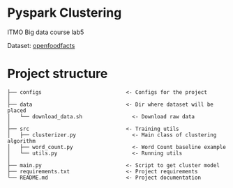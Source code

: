 # Pyspark Clustering
ITMO Big data course lab5

Dataset: [openfoodfacts](https://world.openfoodfacts.org/data)

# Project structure
```
├── configs                           <- Configs for the project
│
├── data                              <- Dir where dataset will be placed
│   └── download_data.sh                <- Download raw data
│
├── src                               <- Training utils
│   ├── clusterizer.py                  <- Main class of clustering algorithm
│   ├── word_count.py                   <- Word Count baseline example
│   └── utils.py                        <- Running utils
│
├── main.py                           <- Script to get cluster model
├── requirements.txt                  <- Project requirements
└── README.md                         <- Project documentation
```
